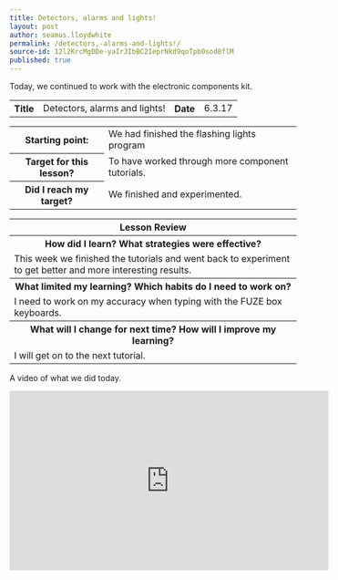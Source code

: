 ```yaml
---
title: Detectors, alarms and lights!
layout: post
author: seamus.lloydwhite
permalink: /detectors,-alarms-and-lights!/
source-id: 12l2KrcMg0De-yaIrJIbBC2IeprNkd9qoTpb0sod8flM
published: true
---
```

Today, we continued to work with the electronic components kit.

<table>
  <tr>
    <th>Title</th>
    <td>Detectors, alarms and lights!</td>
    <th>Date</th>
    <td>6.3.17</td>
  </tr>
</table>


<table>
  <tr>
    <th>Starting point:</th>
    <td>We had finished the flashing lights program</td>
  </tr>
  <tr>
    <th>Target for this lesson?</th>
    <td>To have worked through more component tutorials.</td>
  </tr>
  <tr>
    <th>Did I reach my target? </th>
    <td>We finished and experimented.</td>
  </tr>
</table>


<table>
  <tr>
    <th>Lesson Review</th>
  </tr>
  <tr>
    <th>How did I learn? What strategies were effective? </th>
  </tr>
  <tr>
    <td>This week we finished the tutorials and went back to experiment to get better and more interesting results.</td>
  </tr>
  <tr>
    <th>What limited my learning? Which habits do I need to work on? </th>
  </tr>
  <tr>
    <td>I need to work on my accuracy when typing with the FUZE box keyboards.</td>
  </tr>
  <tr>
    <th>What will I change for next time? How will I improve my learning?</th>
  </tr>
  <tr>
    <td>I will get on to the next tutorial.</td>
  </tr>
</table>

A video of what we did today.
<iframe width="560" height="315" src="https://www.youtube.com/embed/UBLBLeAXYJE" frameborder="0" allowfullscreen></iframe>
